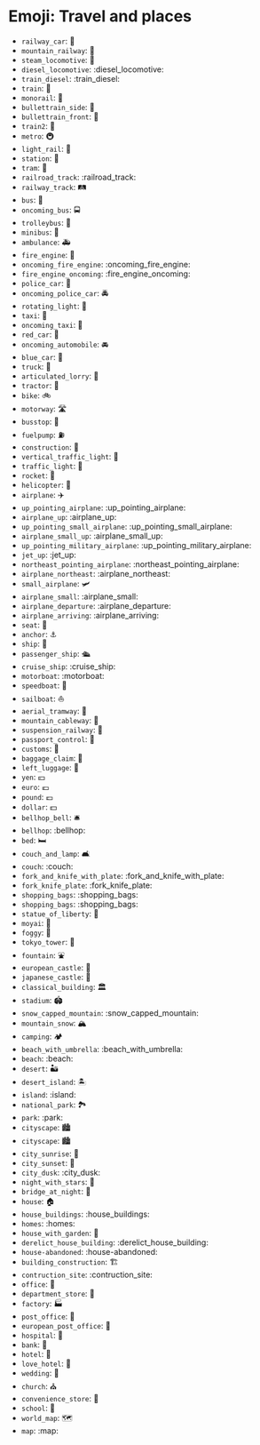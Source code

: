 # Emoji: Travel and places

- `railway_car`: :railway_car:
- `mountain_railway`: :mountain_railway:
- `steam_locomotive`: :steam_locomotive:
- `diesel_locomotive`: :diesel_locomotive:
- `train_diesel`: :train_diesel:
- `train`: :train:
- `monorail`: :monorail:
- `bullettrain_side`: :bullettrain_side:
- `bullettrain_front`: :bullettrain_front:
- `train2`: :train2:
- `metro`: :metro:
- `light_rail`: :light_rail:
- `station`: :station:
- `tram`: :tram:
- `railroad_track`: :railroad_track:
- `railway_track`: :railway_track:
- `bus`: :bus:
- `oncoming_bus`: :oncoming_bus:
- `trolleybus`: :trolleybus:
- `minibus`: :minibus:
- `ambulance`: :ambulance:
- `fire_engine`: :fire_engine:
- `oncoming_fire_engine`: :oncoming_fire_engine:
- `fire_engine_oncoming`: :fire_engine_oncoming:
- `police_car`: :police_car:
- `oncoming_police_car`: :oncoming_police_car:
- `rotating_light`: :rotating_light:
- `taxi`: :taxi:
- `oncoming_taxi`: :oncoming_taxi:
- `red_car`: :red_car:
- `oncoming_automobile`: :oncoming_automobile:
- `blue_car`: :blue_car:
- `truck`: :truck:
- `articulated_lorry`: :articulated_lorry:
- `tractor`: :tractor:
- `bike`: :bike:
- `motorway`: :motorway:
- `busstop`: :busstop:
- `fuelpump`: :fuelpump:
- `construction`: :construction:
- `vertical_traffic_light`: :vertical_traffic_light:
- `traffic_light`: :traffic_light:
- `rocket`: :rocket:
- `helicopter`: :helicopter:
- `airplane`: :airplane:
- `up_pointing_airplane`: :up_pointing_airplane:
- `airplane_up`: :airplane_up:
- `up_pointing_small_airplane`: :up_pointing_small_airplane:
- `airplane_small_up`: :airplane_small_up:
- `up_pointing_military_airplane`: :up_pointing_military_airplane:
- `jet_up`: :jet_up:
- `northeast_pointing_airplane`: :northeast_pointing_airplane:
- `airplane_northeast`: :airplane_northeast:
- `small_airplane`: :small_airplane:
- `airplane_small`: :airplane_small:
- `airplane_departure`: :airplane_departure:
- `airplane_arriving`: :airplane_arriving:
- `seat`: :seat:
- `anchor`: :anchor:
- `ship`: :ship:
- `passenger_ship`: :passenger_ship:
- `cruise_ship`: :cruise_ship:
- `motorboat`: :motorboat:
- `speedboat`: :speedboat:
- `sailboat`: :sailboat:
- `aerial_tramway`: :aerial_tramway:
- `mountain_cableway`: :mountain_cableway:
- `suspension_railway`: :suspension_railway:
- `passport_control`: :passport_control:
- `customs`: :customs:
- `baggage_claim`: :baggage_claim:
- `left_luggage`: :left_luggage:
- `yen`: :yen:
- `euro`: :euro:
- `pound`: :pound:
- `dollar`: :dollar:
- `bellhop_bell`: :bellhop_bell:
- `bellhop`: :bellhop:
- `bed`: :bed:
- `couch_and_lamp`: :couch_and_lamp:
- `couch`: :couch:
- `fork_and_knife_with_plate`: :fork_and_knife_with_plate:
- `fork_knife_plate`: :fork_knife_plate:
- `shopping_bags`: :shopping_bags:
- `shopping_bags`: :shopping_bags:
- `statue_of_liberty`: :statue_of_liberty:
- `moyai`: :moyai:
- `foggy`: :foggy:
- `tokyo_tower`: :tokyo_tower:
- `fountain`: :fountain:
- `european_castle`: :european_castle:
- `japanese_castle`: :japanese_castle:
- `classical_building`: :classical_building:
- `stadium`: :stadium:
- `snow_capped_mountain`: :snow_capped_mountain:
- `mountain_snow`: :mountain_snow:
- `camping`: :camping:
- `beach_with_umbrella`: :beach_with_umbrella:
- `beach`: :beach:
- `desert`: :desert:
- `desert_island`: :desert_island:
- `island`: :island:
- `national_park`: :national_park:
- `park`: :park:
- `cityscape`: :cityscape:
- `cityscape`: :cityscape:
- `city_sunrise`: :city_sunrise:
- `city_sunset`: :city_sunset:
- `city_dusk`: :city_dusk:
- `night_with_stars`: :night_with_stars:
- `bridge_at_night`: :bridge_at_night:
- `house`: :house:
- `house_buildings`: :house_buildings:
- `homes`: :homes:
- `house_with_garden`: :house_with_garden:
- `derelict_house_building`: :derelict_house_building:
- `house-abandoned`: :house-abandoned:
- `building_construction`: :building_construction:
- `contruction_site`: :contruction_site:
- `office`: :office:
- `department_store`: :department_store:
- `factory`: :factory:
- `post_office`: :post_office:
- `european_post_office`: :european_post_office:
- `hospital`: :hospital:
- `bank`: :bank:
- `hotel`: :hotel:
- `love_hotel`: :love_hotel:
- `wedding`: :wedding:
- `church`: :church:
- `convenience_store`: :convenience_store:
- `school`: :school:
- `world_map`: :world_map:
- `map`: :map:
